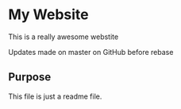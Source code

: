 # My Website

This is a really awesome webstite

Updates made on master on GitHub before rebase

## Purpose

This file is just a readme file.
